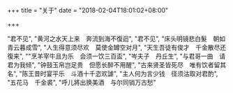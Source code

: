 +++
title = "关于"
date = "2018-02-04T18:01:02+08:00"

+++

"君不见",
"黄河之水天上来　奔流到海不復迴",
"君不见",
"床头明镜悲白髮　朝如青云暮成雪",
"人生得意须尽欢　莫使金罇空对月",
"天生吾徒有俊才　千金散尽还復来",
""烹羊宰牛且为乐　会须一饮三百盃",
"岑夫子　丹丘生",
"与君哥一曲　请君为我倾",
"钟鼓玉帛岂足贵　但愿长醉不用醒",
"古来贤圣皆死尽　唯有饮者留其名",
"陈王昔时宴平乐　斗酒十千恣欢謔",
"主人何为言少钱　径须沽取对君酌",
"五花马　千金裘",
"呼儿將出换美酒　与尔同销万古愁"
